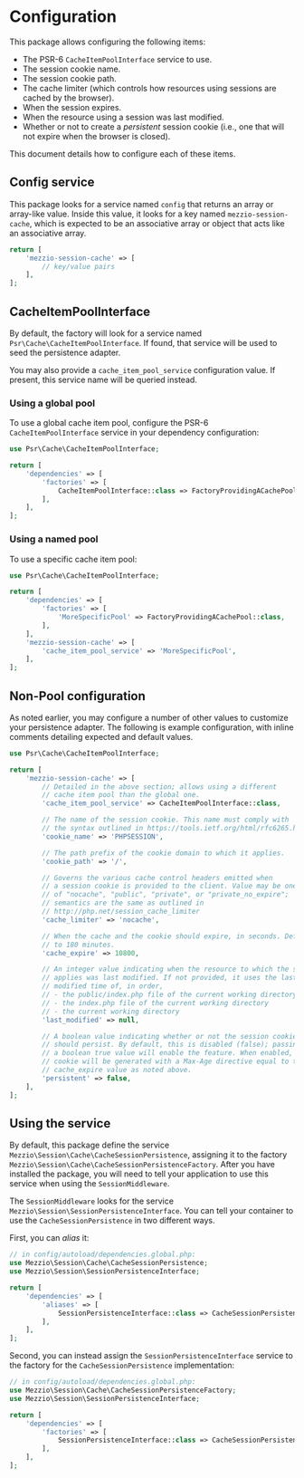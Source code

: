 # Configuration

This package allows configuring the following items:

- The PSR-6 `CacheItemPoolInterface` service to use.
- The session cookie name.
- The session cookie path.
- The cache limiter (which controls how resources using sessions are cached by the browser).
- When the session expires.
- When the resource using a session was last modified.
- Whether or not to create a _persistent_ session cookie (i.e., one that will
  not expire when the browser is closed).

This document details how to configure each of these items.

## Config service

This package looks for a service named `config` that returns an array or
array-like value. Inside this value, it looks for a key named
`mezzio-session-cache`, which is expected to be an associative array or
object that acts like an associative array.

```php
return [
    'mezzio-session-cache' => [
        // key/value pairs
    ],
];
```

## CacheItemPoolInterface

By default, the factory will look for a service named
`Psr\Cache\CacheItemPoolInterface`. If found, that service will be used to seed
the persistence adapter.

You may also provide a `cache_item_pool_service` configuration value. If
present, this service name will be queried instead.

### Using a global pool

To use a global cache item pool, configure the PSR-6 `CacheItemPoolInterface`
service in your dependency configuration:

```php
use Psr\Cache\CacheItemPoolInterface;

return [
    'dependencies' => [
        'factories' => [
            CacheItemPoolInterface::class => FactoryProvidingACachePool::class,
        ],
    ],
];
```

### Using a named pool

To use a specific cache item pool:

```php
use Psr\Cache\CacheItemPoolInterface;

return [
    'dependencies' => [
        'factories' => [
            'MoreSpecificPool' => FactoryProvidingACachePool::class,
        ],
    ],
    'mezzio-session-cache' => [
        'cache_item_pool_service' => 'MoreSpecificPool',
    ],
];
```

## Non-Pool configuration

As noted earlier, you may configure a number of other values to customize your
persistence adapter. The following is example configuration, with inline
comments detailing expected and default values.

```php
use Psr\Cache\CacheItemPoolInterface;

return [
    'mezzio-session-cache' => [
        // Detailed in the above section; allows using a different
        // cache item pool than the global one.
        'cache_item_pool_service' => CacheItemPoolInterface::class,

        // The name of the session cookie. This name must comply with
        // the syntax outlined in https://tools.ietf.org/html/rfc6265.html
        'cookie_name' => 'PHPSESSION',

        // The path prefix of the cookie domain to which it applies.
        'cookie_path' => '/',

        // Governs the various cache control headers emitted when
        // a session cookie is provided to the client. Value may be one
        // of "nocache", "public", "private", or "private_no_expire";
        // semantics are the same as outlined in
        // http://php.net/session_cache_limiter
        'cache_limiter' => 'nocache',

        // When the cache and the cookie should expire, in seconds. Defaults
        // to 180 minutes.
        'cache_expire' => 10800,

        // An integer value indicating when the resource to which the session
        // applies was last modified. If not provided, it uses the last
        // modified time of, in order,
        // - the public/index.php file of the current working directory
        // - the index.php file of the current working directory
        // - the current working directory
        'last_modified' => null,

        // A boolean value indicating whether or not the session cookie
        // should persist. By default, this is disabled (false); passing
        // a boolean true value will enable the feature. When enabled, the
        // cookie will be generated with a Max-Age directive equal to the
        // cache_expire value as noted above.
        'persistent' => false,
    ],
];
```

## Using the service

By default, this package define the service `Mezzio\Session\Cache\CacheSessionPersistence`, 
assigning it to the factory `Mezzio\Session\Cache\CacheSessionPersistenceFactory`.
After you have installed the package, you will need to tell your application to
use this service when using the `SessionMiddleware`.

The `SessionMiddleware` looks for the service `Mezzio\Session\SessionPersistenceInterface`.
You can tell your container to use the `CacheSessionPersistence` in two
different ways.

First, you can _alias_ it:

```php
// in config/autoload/dependencies.global.php:
use Mezzio\Session\Cache\CacheSessionPersistence;
use Mezzio\Session\SessionPersistenceInterface;

return [
    'dependencies' => [
        'aliases' => [
            SessionPersistenceInterface::class => CacheSessionPersistence::class,
        ],
    ],
];
```

Second, you can instead assign the `SessionPersistenceInterface` service to the
factory for the `CacheSessionPersistence` implementation:

```php
// in config/autoload/dependencies.global.php:
use Mezzio\Session\Cache\CacheSessionPersistenceFactory;
use Mezzio\Session\SessionPersistenceInterface;

return [
    'dependencies' => [
        'factories' => [
            SessionPersistenceInterface::class => CacheSessionPersistenceFactory::class,
        ],
    ],
];
```
